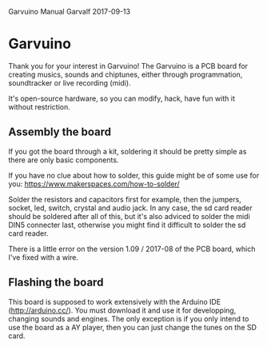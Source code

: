 Garvuino Manual
Garvalf
2017-09-13


# Garvuino 

Thank you for your interest in Garvuino! The Garvuino is a PCB board for creating musics, sounds and chiptunes, either through programmation, soundtracker or live recording (midi).

It's open-source hardware, so you can modify, hack, have fun with it without restriction.

## Assembly the board 

If you got the board through a kit, soldering it should be pretty simple as there are only basic components. 

If you have no clue about how to solder, this guide might be of some use for you: https://www.makerspaces.com/how-to-solder/

Solder the resistors and capacitors first for example, then the jumpers, socket, led, switch, crystal and audio jack. In any case, the sd card reader should be soldered after all of this, but it's also adviced to solder the midi DIN5 connecter last, otherwise you might find it difficult to solder the sd card reader.

There is a little error on the version 1.09 / 2017-08 of the PCB board, which I've fixed with a wire.

## Flashing the board 

This board is supposed to work extensively with the Arduino IDE (http://arduino.cc/). You must download it and use it for developping, changing sounds and engines. The only exception is if you only intend to use the board as a AY player, then you can just change the tunes on the SD card.

